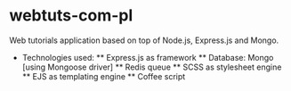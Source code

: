 webtuts-com-pl
==============

Web tutorials application based on top of Node.js, Express.js and Mongo.
* Technologies used:
** Express.js as framework
** Database: Mongo [using Mongoose driver]
** Redis queue
** SCSS as stylesheet engine
** EJS as templating engine
** Coffee script

